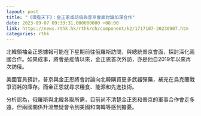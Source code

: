 ```yaml
---
layout: post
title: "《環看天下》：金正恩或訪俄與普京會面討論加深合作"
date: 2023-09-07 09:33:31.000000000 +08:00
link: https://news.rthk.hk/rthk/ch/component/k2/1717107-20230907.htm
categories: rthk
---
```


北韓領袖金正恩據報可能在下星期前往俄羅斯訪問，與總統普京會面，探討深化兩國合作。如果成事，將會是疫情以來，金正恩首次外訪，亦是他自2019年以來再次訪俄。

美國官員預計，普京與金正恩將會討論向北韓購買更多武器彈藥，補充在烏克蘭戰爭消耗的庫存。而金正恩就尋求糧食、能源和先進技術。

分析認為，俄羅斯與北韓各取所需，目前尚不清楚金正恩和普京的軍事合作會走多遠，但兩國關係升溫無疑會令到美國和南韓等感到擔憂。
